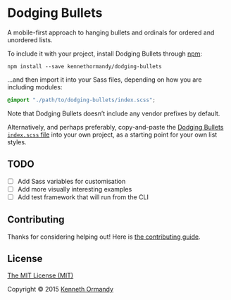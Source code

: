 <!--

[![A great header image you designed, or collaborated on with a designer you work with. It’ll look best when it’s 728px wide, @2x for hi-dpi devices.](preview.png)](https://github.com/kennethormandy/default)

***

-->

# Dodging Bullets

A mobile-first approach to hanging bullets and ordinals for ordered and unordered lists.

To include it with your project, install Dodging Bullets through [npm](http://npmjs.org):

```
npm install --save kennethormandy/dodging-bullets
```

…and then import it into your Sass files, depending on how you are including modules:

```scss
@import "./path/to/dodging-bullets/index.scss";
```

Note that Dodging Bullets doesn’t include any vendor prefixes by default.

Alternatively, and perhaps preferably, copy-and-paste the [Dodging Bullets `index.scss` file](index.scss) into your own project, as a starting point for your own list styles.

## TODO

- [ ] Add Sass variables for customisation
- [ ] Add more visually interesting examples
- [ ] Add test framework that will run from the CLI

## Contributing

Thanks for considering helping out! Here is [the contributing guide](CONTRIBUTING.md).

## License

[The MIT License (MIT)](LICENSE.md)

Copyright © 2015 [Kenneth Ormandy](http://kennethormandy.com)
